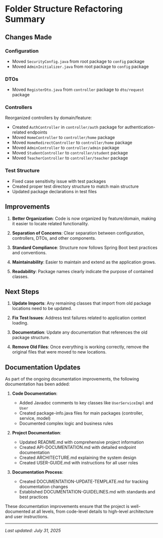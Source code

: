 # Folder Structure Refactoring Summary

## Changes Made

### Configuration
- Moved `SecurityConfig.java` from root package to `config` package
- Moved `AdminInitializer.java` from root package to `config` package

### DTOs
- Moved `RegisterDto.java` from `controller` package to `dto/request` package

### Controllers
Reorganized controllers by domain/feature:
- Created `AuthController` in `controller/auth` package for authentication-related endpoints
- Moved `HomeController` to `controller/home` package
- Moved `HomeRedirectController` to `controller/home` package
- Moved `AdminController` to `controller/admin` package
- Moved `StudentController` to `controller/student` package
- Moved `TeacherController` to `controller/teacher` package

### Test Structure
- Fixed case sensitivity issue with test packages
- Created proper test directory structure to match main structure
- Updated package declarations in test files

## Improvements

1. **Better Organization**: Code is now organized by feature/domain, making it easier to locate related functionality.

2. **Separation of Concerns**: Clear separation between configuration, controllers, DTOs, and other components.

3. **Standard Compliance**: Structure now follows Spring Boot best practices and conventions.

4. **Maintainability**: Easier to maintain and extend as the application grows.

5. **Readability**: Package names clearly indicate the purpose of contained classes.

## Next Steps

1. **Update Imports**: Any remaining classes that import from old package locations need to be updated.

2. **Fix Test Issues**: Address test failures related to application context loading.

3. **Documentation**: Update any documentation that references the old package structure.

4. **Remove Old Files**: Once everything is working correctly, remove the original files that were moved to new locations.

## Documentation Updates

As part of the ongoing documentation improvements, the following documentation has been added:

1. **Code Documentation**:
   - Added Javadoc comments to key classes like `UserServiceImpl` and `User`
   - Created package-info.java files for main packages (controller, service, model)
   - Documented complex logic and business rules

2. **Project Documentation**:
   - Updated README.md with comprehensive project information
   - Created API-DOCUMENTATION.md with detailed endpoint documentation
   - Created ARCHITECTURE.md explaining the system design
   - Created USER-GUIDE.md with instructions for all user roles

3. **Documentation Process**:
   - Created DOCUMENTATION-UPDATE-TEMPLATE.md for tracking documentation changes
   - Established DOCUMENTATION-GUIDELINES.md with standards and best practices

These documentation improvements ensure that the project is well-documented at all levels, from code-level details to high-level architecture and user instructions.

---

*Last updated: July 31, 2025*